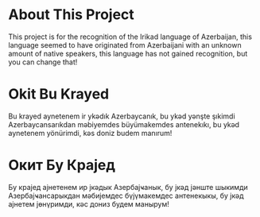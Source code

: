 # About This Project
This project is for the recognition of the Irikad language of Azerbaijan, this language seemed to have originated from Azerbaijani with an unknown amount of native speakers, this language has not gained recognition, but you can change that!

# Okit Bu Krayed
Bu krayed aynetenem ir ykədık Azerbaycanık, bu ykəd yənşte şıkimdi Azerbaycansarıkdan məbiyemdes büyümakemdes antenekıkı, bu ykəd aynetenem yönürimdi, kəs doniz budem manırum!

# Окит Бу Крајед
Бу крајед ајнетенем ир јкәдык Азербајҹанык, бу јкәд јәнште шыкимди Азербајҹансарыкдан мәбијемдес бүјүмакемдес антенекыкы, бу јкәд ајнетем јөнүримди, кәс дониз будем манырум!

